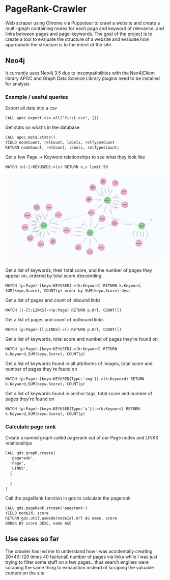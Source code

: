 # PageRank-Crawler

Web scraper using Chrome via Puppeteer to crawl a website and create a multi-graph containing nodes for each page and keyword of relevance, and links between pages and page-keywords.
The goal of the project is to create a tool to evaluate the structure of a website and evaluate how appropriate the structure is to the intent of the site.

## Neo4j
It currently uses Neo4j 3.5 due to incompatibilities with the Neo4jClient library
APOC and Graph Data Science Library plugins need to be installed for analysis

### Example / useful queries

Export all data into a csv

    CALL apoc.export.csv.all("first.csv", {})

Get stats on what's in the database

    CALL apoc.meta.stats()
    YIELD nodeCount, relCount, labels, relTypesCount
    RETURN nodeCount, relCount, labels, relTypesCount;

Get a few Page -> Keyword relationships to see what they look like

    MATCH (n)-[:KEYUSED]->(s) RETURN n,s limit 50
    
![page to keyword relationships in neo4j](/Pages-to-keywords.png "Page to Keyword Relationships")

Get a list of keywords, their total score, and the number of pages they appear on, ordered by total score descending

    MATCH (p:Page)-[keyw:KEYUSED]->(k:Keyword) RETURN k.Keyword, SUM(keyw.Score), COUNT(p) order by SUM(keyw.Score) desc

Get a list of pages and count of inbound links

    MATCH ()-[l:LINKS]->(p:Page) RETURN p.Url, COUNT(l) 

Get a list of pages and count of outbound links

    MATCH (p:Page)-[l:LINKS]->() RETURN p.Url, COUNT(l) 

Get a list of keywords, total score and number of pages they're found on

    MATCH (p:Page)-[keyw:KEYUSED]->(k:Keyword) RETURN k.Keyword,SUM(keyw.Score), COUNT(p)

Get a list of keywords found in alt attributes of images, total score and number of pages they're found on

    MATCH (p:Page)-[keyw:KEYUSED{Type:'img'}]->(k:Keyword) RETURN k.Keyword,SUM(keyw.Score), COUNT(p) 

Get a list of keywords found in anchor tags, total score and number of pages they're found on

    MATCH (p:Page)-[keyw:KEYUSED{Type:'a'}]->(k:Keyword) RETURN k.Keyword,SUM(keyw.Score), COUNT(p) 

### Calculate page rank

Create a named graph called pagerank out of our Page nodes and LINKS relationships

    CALL gds.graph.create(
      'pagerank',
      'Page',
      'LINKS',
      {
    
      }
    )

Call the pageRank function in gds to calculate the pagerank 

    CALL gds.pageRank.stream('pagerank')
    YIELD nodeId, score
    RETURN gds.util.asNode(nodeId).Url AS name, score
    ORDER BY score DESC, name ASC

## Use cases so far
The crawler has led me to understand how I was accidentally creating 20*40! (20 times 40 factorial) number of pages via links while I was just trying to filter some stuff on a few pages.. thus search engines were scraping the same thing to exhaustion instead of scraping the valuable content on the site
